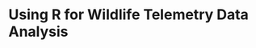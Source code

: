 
<!-- README.md is generated from README.Rmd. Please edit that file -->

# Using R for Wildlife Telemetry Data Analysis
